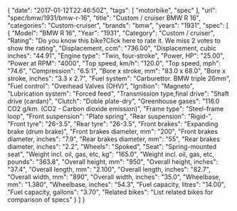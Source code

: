 {
    "date": "2017-01-12T22:46:50Z",
    "tags": [
        "motorbike",
        "spec"
    ],
    "url": "spec\/bmw\/1931\/bmw-r-16",
    "title": "Custom \/ cruiser BMW R 16",
    "categories": "Custom-cruiser",
    "brands": "bmw",
    "years": "1931",
    "spec": [
        {
            "Model": "BMW R 16",
            "Year": "1931",
            "Category": "Custom \/ cruiser",
            "Rating": "Do you know this bike?Click here to rate it. We miss 2 votes to show the rating",
            "Displacement, ccm": "736.00",
            "Displacement, cubic inches": "44.91",
            "Engine type": "Twin, four-stroke",
            "Power, HP": "25.00",
            "Power at RPM": "4000",
            "Top speed, km\/h": "120.0",
            "Top speed, mph": "74.6",
            "Compression": "6.5:1",
            "Bore x stroke, mm": "83.0 x 68.0",
            "Bore x stroke, inches": "3.3 x 2.7",
            "Fuel system": "Carburettor. BMW triple 26mm",
            "Fuel control": "Overhead Valves (OHV)",
            "Ignition": "Magneto",
            "Lubrication system": "Forced feed",
            "Transmission type,final drive": "Shaft drive (cardan)",
            "Clutch": "Doble plate-dry",
            "Greenhouse gases": "116.0 CO2 g\/km. (CO2 - Carbon dioxide emission)",
            "Frame type": "Steel-frame loop",
            "Front suspension": "Plate spring",
            "Rear suspension": "Rigid-",
            "Front tyre": "26-3.5",
            "Rear tyre": "26-3.5",
            "Front brakes": "Expanding brake (drum brake)",
            "Front brakes diameter, mm": "200",
            "Front brakes diameter, inches": "7.9",
            "Rear brakes diameter, mm": "55",
            "Rear brakes diameter, inches": "2.2",
            "Wheels": "Spoked",
            "Seat": "Spring-mounted seat",
            "Weight incl. oil, gas, etc, kg": "165.0",
            "Weight incl. oil, gas, etc, pounds": "363.8",
            "Overall height, mm": "950",
            "Overall height, inches": "37.4",
            "Overall length, mm": "2.100",
            "Overall length, inches": "82.7",
            "Overall width, mm": "890",
            "Overall width, inches": "35.0",
            "Wheelbase, mm": "1.380",
            "Wheelbase, inches": "54.3",
            "Fuel capacity, litres": "14.00",
            "Fuel capacity, gallons": "3.70",
            "Related bikes": "List related bikes for comparison of specs"
        }
    ]
}